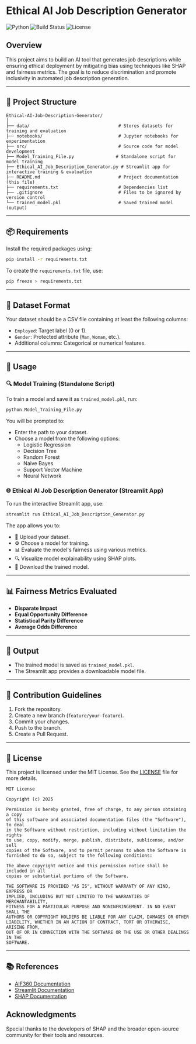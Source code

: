 # Ethical AI Job Description Generator

![Python](https://img.shields.io/badge/Python-3.8%2B-blue)
![Build Status](https://img.shields.io/badge/build-passing-brightgreen)
![License](https://img.shields.io/badge/License-MIT-yellow.svg)

## Overview
This project aims to build an AI tool that generates job descriptions while ensuring ethical deployment by mitigating bias using techniques like SHAP and fairness metrics. The goal is to reduce discrimination and promote inclusivity in automated job description generation.

---

## 📁 Project Structure
```
Ethical-AI-Job-Description-Generator/
│
├── data/                                  # Stores datasets for training and evaluation
├── notebooks/                             # Jupyter notebooks for experimentation
├── src/                                   # Source code for model development
├── Model_Training_File.py                # Standalone script for model training
├── Ethical_AI_Job_Description_Generator.py # Streamlit app for interactive training & evaluation
├── README.md                              # Project documentation (this file)
├── requirements.txt                       # Dependencies list
├── .gitignore                             # Files to be ignored by version control
└── trained_model.pkl                      # Saved trained model (output)
```

---

## 📦 Requirements
Install the required packages using:
```bash
pip install -r requirements.txt
```

To create the `requirements.txt` file, use:
```bash
pip freeze > requirements.txt
```

---

## 📂 Dataset Format
Your dataset should be a CSV file containing at least the following columns:
- `Employed`: Target label (0 or 1).
- `Gender`: Protected attribute (`Man`, `Woman`, etc.).
- Additional columns: Categorical or numerical features.

---

## 🚀 Usage

### 🔍 Model Training (Standalone Script)
To train a model and save it as `trained_model.pkl`, run:
```bash
python Model_Training_File.py
```
You will be prompted to:
- Enter the path to your dataset.
- Choose a model from the following options:
  - Logistic Regression
  - Decision Tree
  - Random Forest
  - Naive Bayes
  - Support Vector Machine
  - Neural Network

### 🌐 Ethical AI Job Description Generator (Streamlit App)
To run the interactive Streamlit app, use:
```bash
streamlit run Ethical_AI_Job_Description_Generator.py
```
The app allows you to:
- 📂 Upload your dataset.
- ⚙️ Choose a model for training.
- 📊 Evaluate the model's fairness using various metrics.
- 🔍 Visualize model explainability using SHAP plots.
- 💾 Download the trained model.

---

## 📊 Fairness Metrics Evaluated
- **Disparate Impact**
- **Equal Opportunity Difference**
- **Statistical Parity Difference**
- **Average Odds Difference**

---

## 📌 Output
- The trained model is saved as `trained_model.pkl`.
- The Streamlit app provides a downloadable model file.

---

## 🤝 Contribution Guidelines
1. Fork the repository.
2. Create a new branch (`feature/your-feature`).
3. Commit your changes.
4. Push to the branch.
5. Create a Pull Request.

---

## 📄 License
This project is licensed under the MIT License. See the [LICENSE](LICENSE) file for more details.

```
MIT License

Copyright (c) 2025

Permission is hereby granted, free of charge, to any person obtaining a copy
of this software and associated documentation files (the "Software"), to deal
in the Software without restriction, including without limitation the rights
to use, copy, modify, merge, publish, distribute, sublicense, and/or sell
copies of the Software, and to permit persons to whom the Software is
furnished to do so, subject to the following conditions:

The above copyright notice and this permission notice shall be included in all
copies or substantial portions of the Software.

THE SOFTWARE IS PROVIDED "AS IS", WITHOUT WARRANTY OF ANY KIND, EXPRESS OR
IMPLIED, INCLUDING BUT NOT LIMITED TO THE WARRANTIES OF MERCHANTABILITY,
FITNESS FOR A PARTICULAR PURPOSE AND NONINFRINGEMENT. IN NO EVENT SHALL THE
AUTHORS OR COPYRIGHT HOLDERS BE LIABLE FOR ANY CLAIM, DAMAGES OR OTHER
LIABILITY, WHETHER IN AN ACTION OF CONTRACT, TORT OR OTHERWISE, ARISING FROM,
OUT OF OR IN CONNECTION WITH THE SOFTWARE OR THE USE OR OTHER DEALINGS IN THE
SOFTWARE.
```

---

## 📚 References
- [AIF360 Documentation](https://aif360.readthedocs.io/en/latest/)
- [Streamlit Documentation](https://docs.streamlit.io/)
- [SHAP Documentation](https://shap.readthedocs.io/en/latest/)

## Acknowledgments
Special thanks to the developers of SHAP and the broader open-source community for their tools and resources.